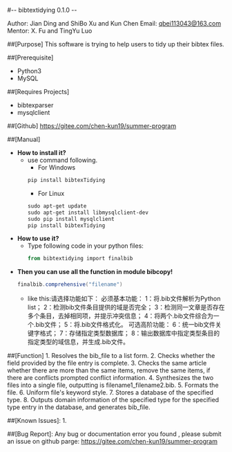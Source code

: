 #-- bibtextidying 0.1.0 --

Author: Jian Ding and ShiBo Xu and Kun Chen
Email: qbei113043@163.com
Mentor: X. Fu and TingYu Luo

##[Purpose]
This software is trying to help users to tidy up their bibtex files.

##[Prerequisite]
- Python3
- MySQL

##[Requires Projects]
- bibtexparser
- mysqlclient

##[Github]
https://gitee.com/chen-kun19/summer-program

##[Manual]
- **How to install it?**
  - use command following.
    - For Windows 
    ```PowerShell
    pip install bibtexTidying
    ```
    - For Linux
    ```PowerShell
    sudo apt-get update
    sudo apt-get install libmysqlclient-dev
    sudo pip install mysqlclient
    pip install bibtexTidying
    ```
- **How to use it?**
  - Type following code in your python files:
    ```PowerShell
    from bibtextidying import finalbib
    ```
- **Then you can use all the function in module bibcopy!**
  ```PowerShell
  finalbib.comprehensive("filename")
  ```
  - like this:请选择功能如下：
              必须基本功能：
              1：将.bib文件解析为Python list；
              2：检测bib文件条目提供的域是否完全；
              3：检测同一文章是否存在多个条目，去掉相同项，并提示冲突信息；
              4：将两个.bib文件综合为一个.bib文件；
              5：将.bib文件格式化。
              可选高阶功能：
              6：统一bib文件关键字格式；
              7：存储指定类型数据库；
              8：输出数据库中指定类型条目的指定类型的域信息，并生成.bib文件。

##[Function]
     1. Resolves the bib_file to a list form.
     2. Checks whether the field provided by the file entry is complete.
     3. Checks the same article whether there are more than the same items, remove the same items, if there are conflicts prompted conflict information.
     4. Synthesizes the two files into a single file, outputting is filename1_filename2.bib.
     5. Formats the file.
     6. Uniform file's keyword style.
     7. Stores a database of the specified type.
     8. Outputs domain information of the specified type for the specified type entry in the database, and generates bib_file.

##[Known Issues]:
1. 

##[Bug Report]:
Any bug or documentation error you found , please submit an issue on github parge: https://gitee.com/chen-kun19/summer-program